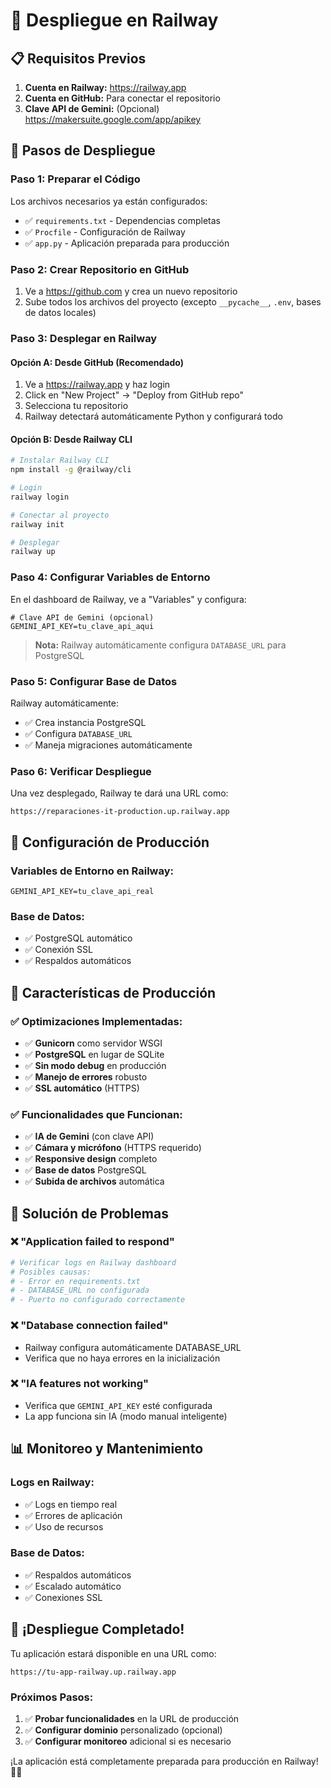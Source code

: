 # 🚂 Despliegue en Railway

## 📋 Requisitos Previos

1. **Cuenta en Railway:** https://railway.app
2. **Cuenta en GitHub:** Para conectar el repositorio
3. **Clave API de Gemini:** (Opcional) https://makersuite.google.com/app/apikey

## 🚀 Pasos de Despliegue

### Paso 1: Preparar el Código
Los archivos necesarios ya están configurados:
- ✅ `requirements.txt` - Dependencias completas
- ✅ `Procfile` - Configuración de Railway
- ✅ `app.py` - Aplicación preparada para producción

### Paso 2: Crear Repositorio en GitHub
1. Ve a https://github.com y crea un nuevo repositorio
2. Sube todos los archivos del proyecto (excepto `__pycache__`, `.env`, bases de datos locales)

### Paso 3: Desplegar en Railway

#### Opción A: Desde GitHub (Recomendado)
1. Ve a https://railway.app y haz login
2. Click en "New Project" → "Deploy from GitHub repo"
3. Selecciona tu repositorio
4. Railway detectará automáticamente Python y configurará todo

#### Opción B: Desde Railway CLI
```bash
# Instalar Railway CLI
npm install -g @railway/cli

# Login
railway login

# Conectar al proyecto
railway init

# Desplegar
railway up
```

### Paso 4: Configurar Variables de Entorno

En el dashboard de Railway, ve a "Variables" y configura:

```env
# Clave API de Gemini (opcional)
GEMINI_API_KEY=tu_clave_api_aqui
```

> **Nota:** Railway automáticamente configura `DATABASE_URL` para PostgreSQL

### Paso 5: Configurar Base de Datos

Railway automáticamente:
- ✅ Crea instancia PostgreSQL
- ✅ Configura `DATABASE_URL`
- ✅ Maneja migraciones automáticamente

### Paso 6: Verificar Despliegue

Una vez desplegado, Railway te dará una URL como:
```
https://reparaciones-it-production.up.railway.app
```

## 🔧 Configuración de Producción

### Variables de Entorno en Railway:
```
GEMINI_API_KEY=tu_clave_api_real
```

### Base de Datos:
- ✅ PostgreSQL automático
- ✅ Conexión SSL
- ✅ Respaldos automáticos

## 🎯 Características de Producción

### ✅ Optimizaciones Implementadas:
- ✅ **Gunicorn** como servidor WSGI
- ✅ **PostgreSQL** en lugar de SQLite
- ✅ **Sin modo debug** en producción
- ✅ **Manejo de errores** robusto
- ✅ **SSL automático** (HTTPS)

### ✅ Funcionalidades que Funcionan:
- ✅ **IA de Gemini** (con clave API)
- ✅ **Cámara y micrófono** (HTTPS requerido)
- ✅ **Responsive design** completo
- ✅ **Base de datos** PostgreSQL
- ✅ **Subida de archivos** automática

## 🚨 Solución de Problemas

### ❌ "Application failed to respond"
```bash
# Verificar logs en Railway dashboard
# Posibles causas:
# - Error en requirements.txt
# - DATABASE_URL no configurada
# - Puerto no configurado correctamente
```

### ❌ "Database connection failed"
- Railway configura automáticamente DATABASE_URL
- Verifica que no haya errores en la inicialización

### ❌ "IA features not working"
- Verifica que `GEMINI_API_KEY` esté configurada
- La app funciona sin IA (modo manual inteligente)

## 📊 Monitoreo y Mantenimiento

### Logs en Railway:
- ✅ Logs en tiempo real
- ✅ Errores de aplicación
- ✅ Uso de recursos

### Base de Datos:
- ✅ Respaldos automáticos
- ✅ Escalado automático
- ✅ Conexiones SSL

## 🎉 ¡Despliegue Completado!

Tu aplicación estará disponible en una URL como:
```
https://tu-app-railway.up.railway.app
```

### Próximos Pasos:
1. ✅ **Probar funcionalidades** en la URL de producción
2. ✅ **Configurar dominio** personalizado (opcional)
3. ✅ **Configurar monitoreo** adicional si es necesario

¡La aplicación está completamente preparada para producción en Railway! 🚀✨
